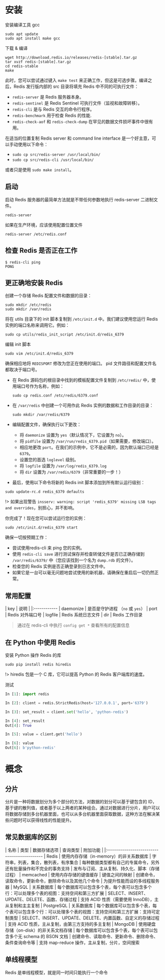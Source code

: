 # 安装

安装编译工具 gcc

```
sudo apt update
sudo apt install make gcc
```

下载 & 编译

```
wget http://download.redis.io/releases/redis-[stable].tar.gz
tar xvzf redis-[stable].tar.gz
cd redis-stable
make
```

此时，您可以尝试通过键入 `make test` 来正确工作，但这是可选步骤。编译之后，Redis 发行版内部的 src 目录将填充 Redis 中不同的可执行文件：

* `redis-server` 是 Redis 服务器本身。
* `redis-sentinel` 是 Redis Sentinel 可执行文件（监视和故障转移）。
* `redis-cli` 是与 Redis 交互的命令行程序。
* `redis-benchmark` 用于检查 Redis 的性能.
* `redis-check-aof` 和 `redis-check-dump` 在罕见的数据文件损坏事件中很有用。

在适当的位置复制 Redis server 和 command line interface 是一个好主意，可以手动使用以下命令：

* `sudo cp src/redis-server /usr/local/bin/`
* `sudo cp src/redis-cli /usr/local/bin/`

或者只是使用 `sudo make install`。

## 启动

启动 Redis 服务器的最简单方法就是不带任何参数地执行 redis-server 二进制文件。

```
redis-server
```

如果在生产环境，应该使用配置位置文件

```
redis-server /etc/redis.conf
```

## 检查 Redis 是否正在工作

```
$ redis-cli ping
PONG
```

## 更正确地安装 Redis

创建一个存储 Redis 配置文件和数据的目录：

```
sudo mkdir /etc/redis
sudo mkdir /var/redis
```

将在 utils 目录下的 init 脚本复制到 `/etc/init.d` 中。我们建议使用您运行 Redis 实例的端口名称来调用它。例如：

```
sudo cp utils/redis_init_script /etc/init.d/redis_6379
```

编辑 init 脚本

```
sudo vim /etc/init.d/redis_6379
```

确保相应地将 `REDISPORT` 修改为您正在使用的端口。 pid 文件路径和配置文件名都取决于端口号。

* 在 Redis 源码包的根目录中找到的模板配置文件复制到 `/etc/redis/` 中，使用端口号作为名称，例如：

    ```
    sudo cp redis.conf /etc/redis/6379.conf
    ```

* 在 `/var/redis` 中创建一个可用作此 Redis 实例的数据和工作目录的目录：

    ```
    sudo mkdir /var/redis/6379
    ```

* 编辑配置文件，确保执行以下更改：

    * 将 `daemonize` 设置为 `yes`（默认情况下，它设置为 `no`）。
    * 将 `pidfile` 设置为 `/var/run/redis_6379.pid`（如果需要，修改端口）。
    * 相应地更改 `port`。在我们的示例中，它不是必需的，因为默认端口已经是 `6379`。
    * 设置您的首选 `loglevel` 级别。
    * 将 `logfile` 设置为 `/var/log/redis_6379.log`
    * 将 `dir` 设置为 `/var/redis/6379`（非常重要的一步！）

 * 最后，使用以下命令将新的 Redis init 脚本添加到所有默认运行级别：

 ```
 sudo update-rc.d redis_6379 defaults
 ```

 !> 如果出现警告 `insserv: warning: script 'redis_6379' missing LSB tags and overrides`，别担心，并不影响。

你完成了！现在您可以尝试运行您的实例：

```
sudo /etc/init.d/redis_6379 start
```

确保一切按预期工作：

* 尝试使用redis-cli 来 ping 您的实例。
* 使用 `redis-cli save` 进行测试保存并检查转储文件是否已正确存储到 `/var/redis/6379/` 中（您应该找到一个名为 `dump.rdb` 的文件）。
* 检查您的 Redis 实例是否正确登录到日志文件中。
* 如果它是一台可以毫无问题地尝试使用的新机器，请确保在重启后一切仍然正常。

## 常用配置

| key | 说明 |
|:------------
| daemonize | 是否是守护进程 （`no` 或 `yes`）
| port | Redis 对外端口号
| logfile | Redis 系统日志文件
| dir | Redis 工作目录

> 通过在 redis-cli 中执行 `config get *` 查看所有的配置信息

## 在 Python 中使用 Redis

安装 Python 操作 Redis 的库

```
sudo pip install redis hiredis
```
!> hiredis 包是一个 C 库，它可以提高 Python 的 Redis 客户端库的速度。

测试

``` python
In [1]: import redis

In [2]: client = redis.StrictRedis(host='127.0.0.1', port='6379')

In [3]: set_result = client.set('hello', 'python-redis')

In [4]: set_result
Out[4]: True

In [5]: value = client.get('hello')

In [6]: value
Out[6]: b'python-redis'

```

# 概念

## 分片

分片是一种将数据划分为多个部分的方法，对数据的划分可以基于键包含的 ID，基于键的散列值，或者基于以上两者的某种组合。通过对数据进行分片，用户可以将数据存储到多台机器里面，也可以从多台机器里面获取数据，这种方法在解决某些问题时可以获得线性的性能提升。

## 常见数据库的区别

| 名称 | 类型 | 数据存储选项 | 查询类型 | 附加功能 | 
|:---------------------------------------------
| Redis | 使用内存存储（in-memory）的非关系数据库 | 字符串，列表，集合，散列表，有序集合 | 每种数据类型都有自己的专属命令，另外还有批量操作和不完全的事务支持 | 发布与订阅、主从复制、持久化、脚本（存储过程）
| memcached | 使用内存存储的键值缓存 | 键值之间的映射 | 创建命令，读取命令，更新命令，删除命令以及其他几个命令 | 为提升性能而设的多线程服务器
| MySQL | 关系数据库 | 每个数据库可以包含多个表，每个表可以包含多个行：可以处理多个表的视图：支持空间和第三方扩展 | SELECT、INSERT、UPDATE、DELETE、函数、存储过程 | 支持 ACID 性质（需要使用 InnoDB），主从复制和主主复制
| PostgreSQL | 关系数据库 | 每个数据库可以包含多个表，每个表可以包含多个行：可以处理多个表的视图：支持空间和第三方扩展：支持可定制类型 | SELECT、INSERT、UPDATE、DELETE、内置函数、自定义的存储过程 | 支持 ACID 性质，主从复制，由第三方支持的多主复制
| MongoDB | 使用硬盘存储（on-disk）的非关系文档存储 | 每个数据库可以包含多个表，每个表可以包含多个无 schema 的 BSON 文档 | 创建命令、读取命令、更新命令、删除命令、条件查询命令等 | 支持 map-reduce 操作，主从复制，分片，空间搜索

## 单线程模型

Redis 是单线程模型，就是同一时间只能执行一个命令